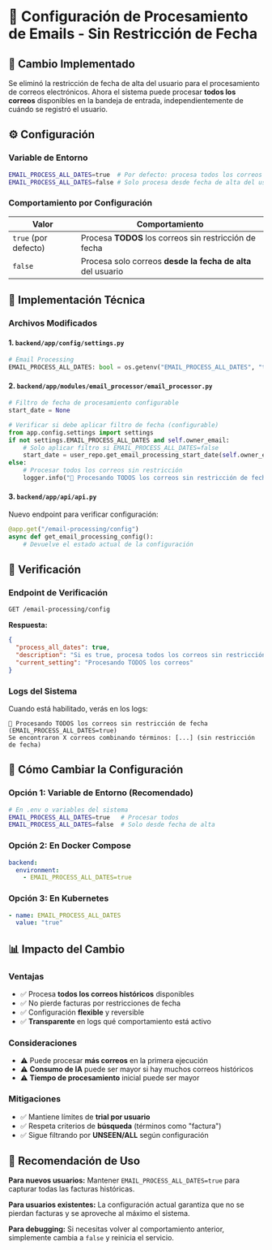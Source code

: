# 📧 Configuración de Procesamiento de Emails - Sin Restricción de Fecha

## 🎯 Cambio Implementado

Se eliminó la restricción de fecha de alta del usuario para el procesamiento de correos electrónicos. Ahora el sistema puede procesar **todos los correos** disponibles en la bandeja de entrada, independientemente de cuándo se registró el usuario.

## ⚙️ Configuración

### **Variable de Entorno**
```bash
EMAIL_PROCESS_ALL_DATES=true  # Por defecto: procesa todos los correos
EMAIL_PROCESS_ALL_DATES=false # Solo procesa desde fecha de alta del usuario
```

### **Comportamiento por Configuración**

| Valor | Comportamiento |
|-------|----------------|
| `true` (por defecto) | Procesa **TODOS** los correos sin restricción de fecha |
| `false` | Procesa solo correos **desde la fecha de alta** del usuario |

## 🔧 Implementación Técnica

### **Archivos Modificados**

#### **1. `backend/app/config/settings.py`**
```python
# Email Processing
EMAIL_PROCESS_ALL_DATES: bool = os.getenv("EMAIL_PROCESS_ALL_DATES", "true").lower() in ("1", "true", "yes")
```

#### **2. `backend/app/modules/email_processor/email_processor.py`**
```python
# Filtro de fecha de procesamiento configurable
start_date = None

# Verificar si debe aplicar filtro de fecha (configurable)
from app.config.settings import settings
if not settings.EMAIL_PROCESS_ALL_DATES and self.owner_email:
    # Solo aplicar filtro si EMAIL_PROCESS_ALL_DATES=false
    start_date = user_repo.get_email_processing_start_date(self.owner_email)
else:
    # Procesar todos los correos sin restricción
    logger.info("📮 Procesando TODOS los correos sin restricción de fecha")
```

#### **3. `backend/app/api/api.py`**
Nuevo endpoint para verificar configuración:
```python
@app.get("/email-processing/config")
async def get_email_processing_config():
    # Devuelve el estado actual de la configuración
```

## 🧪 Verificación

### **Endpoint de Verificación**
```bash
GET /email-processing/config
```

**Respuesta:**
```json
{
  "process_all_dates": true,
  "description": "Si es true, procesa todos los correos sin restricción de fecha. Si es false, solo procesa desde fecha de alta del usuario.",
  "current_setting": "Procesando TODOS los correos"
}
```

### **Logs del Sistema**
Cuando está habilitado, verás en los logs:
```
📮 Procesando TODOS los correos sin restricción de fecha (EMAIL_PROCESS_ALL_DATES=true)
Se encontraron X correos combinando términos: [...] (sin restricción de fecha)
```

## 🔄 Cómo Cambiar la Configuración

### **Opción 1: Variable de Entorno (Recomendado)**
```bash
# En .env o variables del sistema
EMAIL_PROCESS_ALL_DATES=true   # Procesar todos
EMAIL_PROCESS_ALL_DATES=false  # Solo desde fecha de alta
```

### **Opción 2: En Docker Compose**
```yaml
backend:
  environment:
    - EMAIL_PROCESS_ALL_DATES=true
```

### **Opción 3: En Kubernetes**
```yaml
- name: EMAIL_PROCESS_ALL_DATES
  value: "true"
```

## 📊 Impacto del Cambio

### **Ventajas**
- ✅ Procesa **todos los correos históricos** disponibles
- ✅ No pierde facturas por restricciones de fecha
- ✅ Configuración **flexible** y reversible
- ✅ **Transparente** en logs qué comportamiento está activo

### **Consideraciones**
- ⚠️ Puede procesar **más correos** en la primera ejecución
- ⚠️ **Consumo de IA** puede ser mayor si hay muchos correos históricos
- ⚠️ **Tiempo de procesamiento** inicial puede ser mayor

### **Mitigaciones**
- ✅ Mantiene límites de **trial por usuario**
- ✅ Respeta criterios de **búsqueda** (términos como "factura")
- ✅ Sigue filtrando por **UNSEEN/ALL** según configuración

## 🎯 Recomendación de Uso

**Para nuevos usuarios:** Mantener `EMAIL_PROCESS_ALL_DATES=true` para capturar todas las facturas históricas.

**Para usuarios existentes:** La configuración actual garantiza que no se pierdan facturas y se aproveche al máximo el sistema.

**Para debugging:** Si necesitas volver al comportamiento anterior, simplemente cambia a `false` y reinicia el servicio.